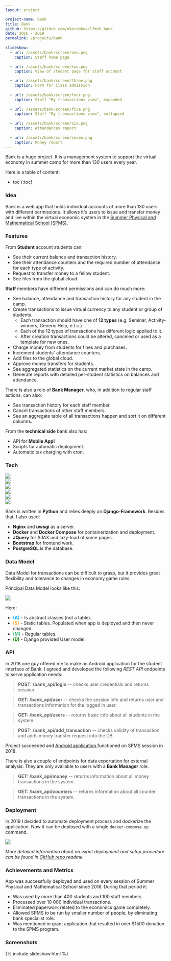 ```yaml
---
layout: project

project-name: Bank 
title: Bank
github: https://github.com/nkorobkov/lfmsh_bank
date: 2016 - 2019
permalink: /projects/bank
  
slideshow:
  - url: /assets/bank/screen/one.png
    caption: Staff home page
    
  - url: /assets/bank/screen/two.png
    caption: View of student page for staff account

  - url: /assets/bank/screen/three.png
    caption: Form for Class admission
    
  - url: /assets/bank/screen/four.png
    caption: Staff "My transactions view", expanded
    
  - url: /assets/bank/screen/five.png
    caption: Staff "My transactions view", collapsed
    
  - url: /assets/bank/screen/six.png
    caption: Attendances report
    
  - url: /assets/bank/screen/seven.png
    caption: Money report
---
```


Bank is a huge project. It is a management system to support the virtual economy in summer camp for more than 130 users every year. 

Here is a table of content:
- toc
{:toc}

### Idea
Bank is a web app that holds individual accounts of more than 130 users with different permissions. 
It allows it's users to issue and transfer money and live within the virtual economic system in the [Summer Physical and Mathematical School (SPMS).](https://ipfran.ru/training/summer-school) 

### Features

From **Student** account students can:
- See their current balance and transaction history.
- See their attendance counters and the required number of attendance for each type of activity.
- Request to transfer money to a fellow student.
- See files from the global cloud.

**Staff** members have different permissions and can do much more:

- See balance, attendance and transaction history for any student in the camp.
- Create transactions to issue virtual currency to any student or group of students.
    - Each transaction should have one of **12 types** (e.g. Seminar, Activity-winners, Generic Help, e.t.c.) 
    - Each of the 12 types of transactions has different logic applied to it. 
    - After creation transactions could be altered, canceled or used as a template for new ones.
- Charge money from students for fines and purchases. 
- Increment students' attendance counters.
- Add files to the global cloud.
- Approve money transfers for students.
- See aggregated statistics on the current market state in the camp.
- Generate reports with detailed per-student statistics on balances and attendance. 
 
There is also a role of **Bank Manager**, who, in addition to regular staff actions, can also:
- See transaction history for each staff member. 
- Cancel transactions of other staff members.
- See an aggregate table of all transactions happen and sort it on different columns.  

From the **technical side** bank also has:

- API for  **Mobile App!**
- Scripts for automatic deployment. 
- Automatic tax charging with cron.


### Tech

<div class="image_row">
<div class="image_col-6">
<a href="https://python.org/" ><img src="{{site.url}}/assets/bank/tech/python.png" /></a>
</div>
<div class="image_col-6">
<a href="https://www.djangoproject.com/" ><img src="{{site.url}}/assets/bank/tech/django.png" /></a>
</div>
<div class="image_col-6">
<a href="https://www.nginx.com/" ><img src="{{site.url}}/assets/bank/tech/nginx.png" /></a>
</div>
<div class="image_col-6">
<a href="https://www.docker.com/" ><img src="{{site.url}}/assets/bank/tech/docker.jpeg" /></a>
</div>
<div class="image_col-6">
<a href="https://www.jquery.com/" ><img src="{{site.url}}/assets/bank/tech/jquery.png" /></a>
</div>
<div class="image_col-6">
<a href="https://www.postgresql.org/" ><img src="{{site.url}}/assets/bank/tech/postgres.png"/></a>
</div>
</div>


Bank is written in **Python** and relies deeply on **Django-Framework**.
Besides that, I also used:

- **Nginx** and **uwsgi** as a server.  
- **Docker** and **Docker Compose** for containerization and deployment.
- **JQuery** for AJAX and lazy-load of some pages.
- **Bootstrap** for frontend work. 
- **PostgreSQL** is the database.

### Data Model

Data Model for transactions can be difficult to grasp, but it provides great flexibility and tolerance to changes in economy game rules. 

Principal Data Model looks like this:   

<!---  --->
 <img src="{{site.url}}/assets/bank/transaction-pic.png"/>
 
 Here:
 - <span style="color:#09ABF6">**(A)**</span> - Is abstract classes (not a table).
 - <span style="color:#F5A623">**(S)**</span> - Static tables. Populated when app is deployed and then never changed.
 - <span style="color:#42b983">**(M)**</span> - Regular tables.
 - <span style="color: green">**(D)**</span> - Django provided User model.
 

### API

In 2018 one guy offered me to make an Android application for the student interface of Bank.
I agreed and developed the following *REST API* endpoints to serve application needs:

> **POST: /bank_api/login** -- checks user credentials and returns session.

> **GET: /bank_api/user** -- checks the session info and returns user and transactions information for the logged in user.

> **GET: /bank_api/users** -- returns basic info about all students in the system.

> **POST: /bank_api/add_transaction** -- checks validity of transaction and adds money transfer request into the DB.

Project succeeded and [Android application <i class="fa fa-fw fa-github"></i>](https://github.com/KeepItRealAlways/BankApp) functioned on SPMS session in 2018.

There is also a couple of endpoints for data exportation for external analysis. They are only available to users with a **Bank Manager** role. 

> **GET: /bank_api/money** -- returns information about all money transactions in the system.

> **GET: /bank_api/counters** -- returns information about all counter transactions in the system.


### Deployment

In 2019 I decided to automate deployment process and dockerize the application. 
Now it can be deployed with a single `docker-compose up` command. 


<!---  https://www.planttext.com/?text=dPJTJkCm48MlyLDOtkj829P2LmXHG5sG086gXUl1TeAthbsD7K12l3kJdwPnMs3P-2QPC_cSCpxASOY0iPnP5asq-XUVQ7pIo07beubQnX8r0slzyyoy65Sm5gR6pG5Xnf5aS8NL_9LjdO2S5kXBfqwzzSX_v7lL8i6ZqjWMV-uy30zssLiVeo320uHlKBQ7evFneABqCBctrF7laF7UQB2pyYcv-OwPZh04XEWHYl-nicI09CXcmcwrLWXvFXWCXwaFQI642Z52zCzjuu7QrqhMKskscCHIwUX2zmXvpfZpIdDnxaFaLq0XS5fmGd6w6kcwCEvbaPDJxo9G3ugsfxgMmQXxw_fRZp2QpwsH48rtNm7A-ydl2xv146T_wSPpOecr3SuMaTf8xm8dRiXbWNfoUzaL-x0sKe8c4utaOqf74Ado2AXLebGH4d-SeH5vETMnNsxSM5yqnKLQwk_bTzwMitR_wfIQEMVPqVAW-gNwi7f4VfXbpRZeWFlJgOIZ3xokDbgTHsfkCEkGp-iiiPsyiIuqoM3fR7bMpZij7MuYiOrkMgF9C1axraxH_-qT ---> 
 <img src="{{site.url}}/assets/bank/deployment-pic.png"/>

*More detailed information about an exact deployment and setup procedure can be found in <a href ="https://github.com/nkorobkov/lfmsh_bank"> GitHub repo <i class="fa fa-fw fa-github"></i></a> readme.*  

### Achievements and Metrics

App was successfully deployed and used on every session of Summer Physical and Mathematical School since 2016. 
During that period it:

- Was used by more than 400 students and 100 staff members.
- Processed over 10 000 individual transactions.
- Eliminated paperwork related to the economics game completely.
- Allowed SPMS to be run by smaller number of people, by eliminating bank specialist role. 
- Was mentioned in grant application that resulted in over $1500 donation to the SPMS program. 

### Screenshots

{% include slideshow.html %}